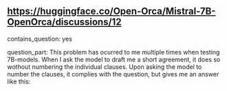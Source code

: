 ## https://huggingface.co/Open-Orca/Mistral-7B-OpenOrca/discussions/12

contains_question: yes

question_part: This problem has ocurred to me multiple times when testing 7B-models. When I ask the model to draft me a short agreement, it does so wothout numbering the individual clauses. Upon asking the model to number the clauses, it complies with the question, but gives me an answer like this: